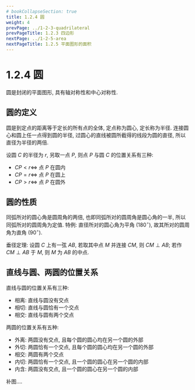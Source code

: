 ```yaml
---
# bookCollapseSection: true
title: 1.2.4 圆
weight: 4
prevPage: ../1-2-3-quadrilateral
prevPageTitle: 1.2.3 四边形
nextPage: ../1-2-5-area
nextPageTitle: 1.2.5 平面图形的面积
---
```


# 1.2.4 圆

圆是封闭的平面图形, 具有轴对称性和中心对称性. 

## 圆的定义

圆是到定点的距离等于定长的所有点的全体, 定点称为圆心, 定长称为半径. 连接圆心和圆上任一点得到圆的半径, 过圆心的直线被圆所截得的线段为圆的直径, 所以直径为半径的两倍.

设圆 $C$ 的半径为 $r$, 另取一点 $P$, 则点 $P$ 与圆 $C$ 的位置关系有三种:

- $CP< r\Leftrightarrow$ 点 $P$ 在圆内
- $CP= r\Leftrightarrow$ 点 $P$ 在圆上
- $CP> r\Leftrightarrow$ 点 $P$ 在圆外

## 圆的性质

同弧所对的圆心角是圆周角的两倍, 也即同弧所对的圆周角是圆心角的一半, 所以同弧所对的圆周角为定值. 特例: 直径所对的圆心角为平角 ($180^\circ$), 故其所对的圆周角为直角 ($90^\circ$).

垂径定理: 设圆 $C$ 上有一弦 $AB$, 若取其中点 $M$ 并连接 $CM$, 则 $CM\perp AB$; 若作 $CM\perp AB$ 于 $M$, 则 $M$ 为 $AB$ 的中点.

## 直线与圆、两圆的位置关系

直线与圆的位置关系有三种:

- 相离: 直线与圆没有交点
- 相切: 直线与圆恰有一个交点
- 相交: 直线与圆有两个交点

两圆的位置关系有五种:

- 外离: 两圆没有交点, 且每个圆的圆心均在另一个圆的外部
- 外切: 两圆恰有一个交点, 且每个圆的圆心均在另一个圆的外部
- 相交: 两圆有两个交点
- 内切: 两圆恰有一个交点, 且一个圆的圆心在另一个圆的内部
- 内含: 两圆没有交点, 且一个圆的圆心在另一个圆的内部

补图....
